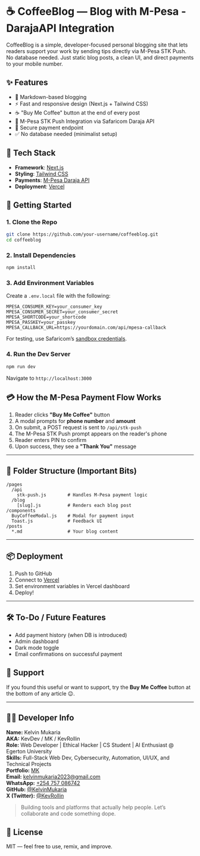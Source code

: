 # ☕ CoffeeBlog — Blog with M-Pesa - DarajaAPI Integration

CoffeeBlog is a simple, developer-focused personal blogging site that lets readers support your work by sending tips directly via M-Pesa STK Push. No database needed. Just static blog posts, a clean UI, and direct payments to your mobile number.


## ✨ Features

- 📝 Markdown-based blogging
- ⚡ Fast and responsive design (Next.js + Tailwind CSS)
- ☕ "Buy Me Coffee" button at the end of every post
- 📲 M-Pesa STK Push Integration via Safaricom Daraja API
- 🔐 Secure payment endpoint
- ✅ No database needed (minimalist setup)


## 🔧 Tech Stack

- **Framework**: [Next.js](https://nextjs.org/)
- **Styling**: [Tailwind CSS](https://tailwindcss.com/)
- **Payments**: [M-Pesa Daraja API](https://developer.safaricom.co.ke/)
- **Deployment**: [Vercel](https://vercel.com/)


## 🚀 Getting Started

### 1. Clone the Repo

```bash
git clone https://github.com/your-username/coffeeblog.git
cd coffeeblog
````

### 2. Install Dependencies

```bash
npm install
```

### 3. Add Environment Variables

Create a `.env.local` file with the following:

```env
MPESA_CONSUMER_KEY=your_consumer_key
MPESA_CONSUMER_SECRET=your_consumer_secret
MPESA_SHORTCODE=your_shortcode
MPESA_PASSKEY=your_passkey
MPESA_CALLBACK_URL=https://yourdomain.com/api/mpesa-callback
```

For testing, use Safaricom’s [sandbox credentials](https://developer.safaricom.co.ke/test_credentials).


### 4. Run the Dev Server

```bash
npm run dev
```

Navigate to `http://localhost:3000`


## 💳 How the M-Pesa Payment Flow Works

1. Reader clicks **"Buy Me Coffee"** button
2. A modal prompts for **phone number** and **amount**
3. On submit, a POST request is sent to `/api/stk-push`
4. The M-Pesa STK Push prompt appears on the reader's phone
5. Reader enters PIN to confirm
6. Upon success, they see a **"Thank You"** message

---

## 📁 Folder Structure (Important Bits)

```
/pages
  /api
    stk-push.js        # Handles M-Pesa payment logic
  /blog
    [slug].js          # Renders each blog post
/components
  BuyCoffeeModal.js    # Modal for payment input
  Toast.js             # Feedback UI
/posts
  *.md                 # Your blog content
```

---

## 📦 Deployment

1. Push to GitHub
2. Connect to [Vercel](https://vercel.com)
3. Set environment variables in Vercel dashboard
4. Deploy!

---

## 🛠️ To-Do / Future Features

* Add payment history (when DB is introduced)
* Admin dashboard
* Dark mode toggle
* Email confirmations on successful payment


## 🤝 Support

If you found this useful or want to support, try the **Buy Me Coffee** button at the bottom of any article 😉.

---

## 👨‍💻 Developer Info

**Name:** Kelvin Mukaria  
**AKA:** KevDev / MK / KevRollin  
**Role:** Web Developer | Ethical Hacker | CS Student | AI Enthusiast @ Egerton University  
**Skills:** Full-Stack Web Dev, Cybersecurity, Automation, UI/UX, and Technical Projects  
**Portfolio:** [MK](https://kelvin-mukaria-kev-dev.vercel.app/)  
**Email:** kelvinmukaria2023@gmail.com  
**WhatsApp:** [+254 757 086742](https://wa.me/254757086742)  
**GitHub:** [@KelvinMukaria](https://github.com/Kevrollin/)  
**X (Twitter):** [@KevRollin](https://x.com/kevrollin012/)  

> Building tools and platforms that actually help people. Let’s collaborate and code something dope.


## 📜 License

MIT — feel free to use, remix, and improve.

```
